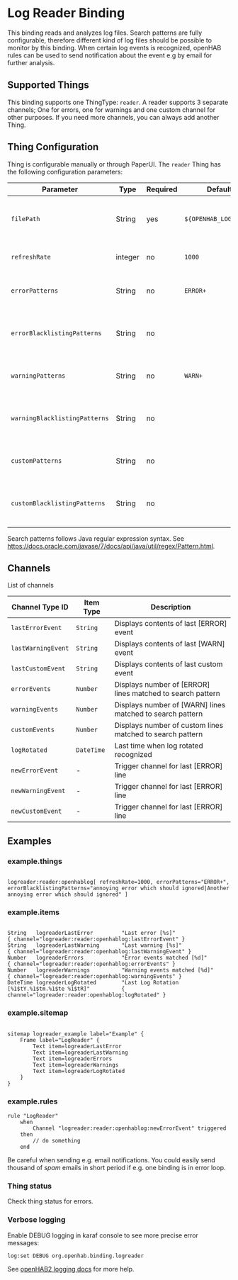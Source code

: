 # Log Reader Binding

This binding reads and analyzes log files. Search patterns are fully configurable, therefore different kind of log files should be possible to monitor by this binding.
When certain log events is recognized, openHAB rules can be used to send notification about the event e.g by email for further analysis.

## Supported Things

This binding supports one ThingType: `reader`.
A reader supports 3 separate channels; One for errors, one for warnings and one custom channel for other purposes.
If you need more channels, you can always add another Thing.

## Thing Configuration

Thing is configurable manually or through PaperUI. 
The `reader` Thing has the following configuration parameters: 

| Parameter                     | Type    | Required | Default if omitted               | Description                                                                             |
| ------------------------------| ------- | -------- | -------------------------------- |-----------------------------------------------------------------------------------------|
| `filePath`                    | String  |   yes    | `${OPENHAB_LOGDIR}/openhab.log`  | Path to log file. ${OPENHAB_LOGDIR} is automatically replaced by the correct directory. |
| `refreshRate`                 | integer |   no     | `1000`                           | Time in milliseconds between individual log reads.                                      |
| `errorPatterns`               | String  |   no     | `ERROR+`                         | Search patterns separated by \| character for warning events.                            |
| `errorBlacklistingPatterns`   | String  |   no     |                                  | Search patterns for blacklisting unwanted error events separated by \| character.       |
| `warningPatterns`             | String  |   no     | `WARN+`                          | Search patterns separated by \| character for error events.                              |
| `warningBlacklistingPatterns` | String  |   no     |                                  | Search patterns for blacklisting unwanted warning events separated by \| character.     |
| `customPatterns`              | String  |   no     |                                  | Search patterns separated by \| character for custom events.                             |
| `customBlacklistingPatterns`  | String  |   no     |                                  | Search patterns for blacklisting unwanted custom events separated by \| character.      |

Search patterns follows Java regular expression syntax. See https://docs.oracle.com/javase/7/docs/api/java/util/regex/Pattern.html.

## Channels

List of channels

| Channel Type ID    | Item Type    | Description                                                    |
| ------------------ | ------------ | -------------------------------------------------------------- |
| `lastErrorEvent`   | `String`     | Displays contents of last [ERROR] event                        |
| `lastWarningEvent` | `String`     | Displays contents of last [WARN] event                         |
| `lastCustomEvent`  | `String`     | Displays contents of last custom event                         |
| `errorEvents`      | `Number`     | Displays number of [ERROR] lines matched to search pattern     |
| `warningEvents`    | `Number`     | Displays number of [WARN] lines matched to search pattern      |
| `customEvents`     | `Number`     | Displays number of custom lines matched to search pattern      |
| `logRotated`       | `DateTime`   | Last time when log rotated recognized                          |
| `newErrorEvent`    | -            | Trigger channel for last [ERROR] line                          |
| `newWarningEvent`  | -            | Trigger channel for last [ERROR] line                          |
| `newCustomEvent`   | -            | Trigger channel for last [ERROR] line                          |

## Examples

### example.things

```xtend

logreader:reader:openhablog[ refreshRate=1000, errorPatterns="ERROR+", errorBlacklistingPatterns="annoying error which should ignored|Another annoying error which should ignored" ]

```

### example.items

```xtend

String   logreaderLastError         "Last error [%s]"                                      { channel="logreader:reader:openhablog:lastErrorEvent" }
String   logreaderLastWarning       "Last warning [%s]"                                    { channel="logreader:reader:openhablog:lastWarningEvent" }
Number   logreaderErrors            "Error events matched [%d]"                            { channel="logreader:reader:openhablog:errorEvents" }
Number   logreaderWarnings          "Warning events matched [%d]"                          { channel="logreader:reader:openhablog:warningEvents" }
DateTime logreaderLogRotated        "Last Log Rotation [%1$tY.%1$tm.%1$te %1$tR]"          { channel="logreader:reader:openhablog:logRotated" } 

```

### example.sitemap

```xtend

sitemap logreader_example label="Example" {
    Frame label="LogReader" {
        Text item=logreaderLastError
        Text item=logreaderLastWarning
        Text item=logreaderErrors
        Text item=logreaderWarnings
        Text item=logreaderLogRotated
    }
}

```

### example.rules

```xtend
rule "LogReader"
    when
        Channel "logreader:reader:openhablog:newErrorEvent" triggered
    then
        // do something
    end
```
Be careful when sending e.g. email notifications.
You could easily send thousand of *spam* emails in short period if e.g. one binding is in error loop.

### Thing status

Check thing status for errors.

### Verbose logging

Enable DEBUG logging in karaf console to see more precise error messages:

`log:set DEBUG org.openhab.binding.logreader`

See [openHAB2 logging docs](http://docs.openhab.org/administration/logging.html#defining-what-to-log) for more help.


